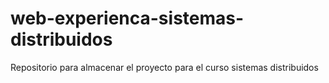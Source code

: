 # web-experienca-sistemas-distribuidos
Repositorio para almacenar el proyecto para el curso sistemas distribuidos
